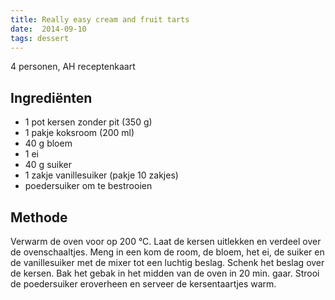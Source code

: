 ```yaml
---
title: Really easy cream and fruit tarts
date:  2014-09-10
tags: dessert
---
```

4 personen, AH receptenkaart

Ingrediënten
------------

-   1 pot kersen zonder pit (350 g)
-   1 pakje koksroom (200 ml)
-   40 g bloem
-   1 ei
-   40 g suiker
-   1 zakje vanillesuiker (pakje 10 zakjes)
-   poedersuiker om te bestrooien

Methode
-------

Verwarm de oven voor op 200 °C. Laat de kersen uitlekken en verdeel over
de ovenschaaltjes. Meng in een kom de room, de bloem, het ei, de suiker
en de vanillesuiker met de mixer tot een luchtig beslag. Schenk het
beslag over de kersen. Bak het gebak in het midden van de oven in 20
min. gaar. Strooi de poedersuiker eroverheen en serveer de
kersentaartjes warm.

